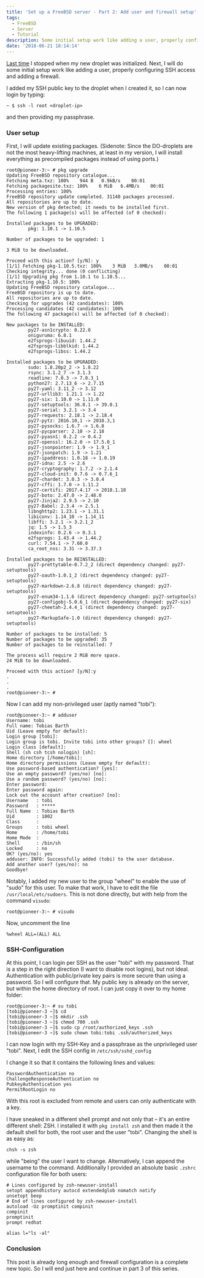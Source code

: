 ```yaml
---
title: 'Set up a FreeBSD server - Part 2: Add user and firewall setup'
tags:
  - FreeBSD
  - Server
  - Tutorial
description: Some initial setup work like adding a user, properly configuring SSH access and adding a firewall.
date: '2018-06-21 18:14:14'
---
```



[Last time](/blog/2018/06/Set-up-a-FreeBSD-server-on-DigitalOcean-with-jails-Part-1/) I stopped when my new droplet was initialized. Next, I will do some initial setup work like adding a user, properly configuring SSH access and adding a firewall.

I added my SSH public key to the droplet when I created it, so I can now login by typing:

```
~ $ ssh -l root <droplet-ip>
```

and then providing my passphrase.

### User setup

First, I will update existing packages. (Sidenote: Since the DO-droplets are not the most heavy-lifting machines, at least in my version, I will install everything as precompiled packages instead of using ports.)

```
root@pioneer-3:~ # pkg upgrade
Updating FreeBSD repository catalogue...
Fetching meta.txz: 100%    944 B   0.9kB/s    00:01
Fetching packagesite.txz: 100%    6 MiB   6.4MB/s    00:01
Processing entries: 100%
FreeBSD repository update completed. 31140 packages processed.
All repositories are up to date.
New version of pkg detected; it needs to be installed first.
The following 1 package(s) will be affected (of 0 checked):

Installed packages to be UPGRADED:
        pkg: 1.10.1 -> 1.10.5

Number of packages to be upgraded: 1

3 MiB to be downloaded.

Proceed with this action? [y/N]: y
[1/1] Fetching pkg-1.10.5.txz: 100%    3 MiB   3.0MB/s    00:01
Checking integrity... done (0 conflicting)
[1/1] Upgrading pkg from 1.10.1 to 1.10.5...
Extracting pkg-1.10.5: 100%
Updating FreeBSD repository catalogue...
FreeBSD repository is up to date.
All repositories are up to date.
Checking for upgrades (42 candidates): 100%
Processing candidates (42 candidates): 100%
The following 47 package(s) will be affected (of 0 checked):

New packages to be INSTALLED:
        py27-asn1crypto: 0.22.0
        oniguruma: 6.8.1
        e2fsprogs-libuuid: 1.44.2
        e2fsprogs-libblkid: 1.44.2
        e2fsprogs-libss: 1.44.2

Installed packages to be UPGRADED:
        sudo: 1.8.20p2_2 -> 1.8.22
        rsync: 3.1.2_7 -> 3.1.3
        readline: 7.0.3 -> 7.0.3_1
        python27: 2.7.13_6 -> 2.7.15
        py27-yaml: 3.11_2 -> 3.12
        py27-urllib3: 1.21.1 -> 1.22
        py27-six: 1.10.0 -> 1.11.0
        py27-setuptools: 36.0.1 -> 39.0.1
        py27-serial: 3.2.1 -> 3.4
        py27-requests: 2.18.1 -> 2.18.4
        py27-pytz: 2016.10,1 -> 2018.3,1
        py27-pysocks: 1.6.7 -> 1.6.8
        py27-pycparser: 2.10 -> 2.18
        py27-pyasn1: 0.2.2 -> 0.4.2
        py27-openssl: 16.2.0 -> 17.5.0_1
        py27-jsonpointer: 1.9 -> 1.9_1
        py27-jsonpatch: 1.9 -> 1.21
        py27-ipaddress: 1.0.18 -> 1.0.19
        py27-idna: 2.5 -> 2.6
        py27-cryptography: 1.7.2 -> 2.1.4
        py27-cloud-init: 0.7.6 -> 0.7.6_1
        py27-chardet: 3.0.3 -> 3.0.4
        py27-cffi: 1.7.0 -> 1.11.2
        py27-certifi: 2017.4.17 -> 2018.1.18
        py27-boto: 2.47.0 -> 2.48.0
        py27-Jinja2: 2.9.5 -> 2.10
        py27-Babel: 2.3.4 -> 2.5.1
        libnghttp2: 1.23.1 -> 1.31.1
        libiconv: 1.14_10 -> 1.14_11
        libffi: 3.2.1 -> 3.2.1_2
        jq: 1.5 -> 1.5_3
        indexinfo: 0.2.6 -> 0.3.1
        e2fsprogs: 1.43.4 -> 1.44.2
        curl: 7.54.1 -> 7.60.0
        ca_root_nss: 3.31 -> 3.37.3

Installed packages to be REINSTALLED:
        py27-prettytable-0.7.2_2 (direct dependency changed: py27-setuptools)
        py27-oauth-1.0.1_2 (direct dependency changed: py27-setuptools)
        py27-markdown-2.6.8 (direct dependency changed: py27-setuptools)
        py27-enum34-1.1.6 (direct dependency changed: py27-setuptools)
        py27-configobj-5.0.6_1 (direct dependency changed: py27-six)
        py27-cheetah-2.4.4_1 (direct dependency changed: py27-setuptools)
        py27-MarkupSafe-1.0 (direct dependency changed: py27-setuptools)

Number of packages to be installed: 5
Number of packages to be upgraded: 35
Number of packages to be reinstalled: 7

The process will require 2 MiB more space.
24 MiB to be downloaded.

Proceed with this action? [y/N]:y
.
.
.
root@pioneer-3:~ #

```

Now I can add my non-privileged user (aptly named "tobi"):

```
root@pioneer-3:~ # adduser
Username: tobi
Full name: Tobias Barth
Uid (Leave empty for default):
Login group [tobi]:
Login group is tobi. Invite tobi into other groups? []: wheel
Login class [default]:
Shell (sh csh tcsh nologin) [sh]:
Home directory [/home/tobi]:
Home directory permissions (Leave empty for default):
Use password-based authentication? [yes]:
Use an empty password? (yes/no) [no]:
Use a random password? (yes/no) [no]:
Enter password:
Enter password again:
Lock out the account after creation? [no]:
Username   : tobi
Password   : *****
Full Name  : Tobias Barth
Uid        : 1002
Class      :
Groups     : tobi wheel
Home       : /home/tobi
Home Mode  :
Shell      : /bin/sh
Locked     : no
OK? (yes/no): yes
adduser: INFO: Successfully added (tobi) to the user database.
Add another user? (yes/no): no
Goodbye!
```

Notably, I added my new user to the group "wheel" to enable the use of "sudo" for this user. To make that work, I have to edit the file `/usr/local/etc/sudoers`. This is not done directly, but with help from the command `visudo`:

```
root@pioneer-3:~ # visudo
```

Now, uncomment the line

```
%wheel ALL=(ALL) ALL
```

### SSH-Configuration

At this point, I can login per SSH as the user "tobi" with my password. That is a step in the right direction (I want to disable root logins), but not ideal. Authentication with public/private key pairs is more secure than using a password. So I will configure that. My public key is already on the server, but within the home directory of root. I can just copy it over to my home folder:

```
root@pioneer-3:~ # su tobi
[tobi@pioneer-3 ~]$ cd
[tobi@pioneer-3 ~]$ mkdir .ssh
[tobi@pioneer-3 ~]$ chmod 700 .ssh
[tobi@pioneer-3 ~]$ sudo cp /root/authorized_keys .ssh
[tobi@pioneer-3 ~]$ sudo chown tobi:tobi .ssh/authorized_keys
```

I can now login with my SSH-Key and a passphrase as the unprivileged user "tobi". Next, I edit the SSH config in `/etc/ssh/sshd_config`

I change it so that it contains the following lines and values:

```
PasswordAuthentication no
ChallengeResponseAuthentication no
PubkeyAuthentication yes
PermitRootLogin no
```

With this root is excluded from remote and users can only authenticate with a key.

I have sneaked in a different shell prompt and not only that – it's an entire different shell: ZSH. I installed it with `pkg install zsh` and then made it the default shell for both, the root user and the user "tobi". Changing the shell is as easy as:

```
chsh -s zsh
```

while "being" the user I want to change. Alternatively, I can append the username to the command. Additionally I provided an absolute basic `.zshrc` configuration file for both users:

```
# Lines configured by zsh-newuser-install
setopt appendhistory autocd extendedglob nomatch notify
unsetopt beep
# End of lines configured by zsh-newuser-install
autoload -Uz promptinit compinit
compinit
promptinit
prompt redhat

alias l="ls -al"
```

### Conclusion

This post is already long enough and firewall configuration is a complete new topic. So I will end just here and continue in part 3 of this series.

